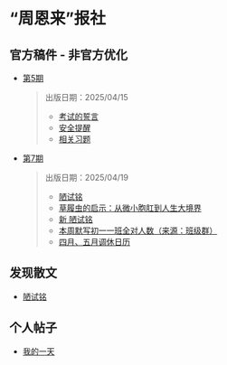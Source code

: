 # “周恩来”报社

## 官方稿件 - 非官方优化
- [第5期](5)
    > 出版日期：2025/04/15
    >
    > - [考试的誓言](5#考试的誓言)
    > - [安全提醒](5#安全提醒)
    > - [相关习题](5#相关习题)

- [第7期](7)
    > 出版日期：2025/04/19
    >
    > - [陋试铭](7#陋试铭)
    > - [草履虫的启示：从微小胞肛到人生大境界](7#草履虫的启示：从微小胞肛到人生大境界)
    > - [新 陋试铭](7#新-陋试铭)
    > - [本周默写初一一班全对人数（来源：班级群）](7#本周默写初一一班全对人数（来源：班级群）)
    > - [四月、五月调休日历](7#四月、五月调休日历)
## 发现散文

- [陋试铭](interesting-1)

## 个人帖子

- [我的一天](personal-1)
